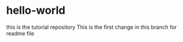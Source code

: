 # hello-world
this is the tutorial repository
This is the first change in this branch for readme file
